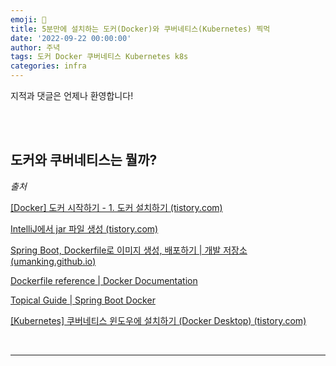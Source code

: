 ```yaml
---
emoji: 🔮
title: 5분만에 설치하는 도커(Docker)와 쿠버네티스(Kubernetes) 찍먹
date: '2022-09-22 00:00:00'
author: 주녁
tags: 도커 Docker 쿠버네티스 Kubernetes k8s
categories: infra
---
```


지적과 댓글은 언제나 환영합니다!

<br/><br/>


## 도커와 쿠버네티스는 뭘까?


_출처_

[[Docker] 도커 시작하기 - 1. 도커 설치하기 (tistory.com)](https://da2uns2.tistory.com/entry/Docker-%EB%8F%84%EC%BB%A4-%EC%8B%9C%EC%9E%91%ED%95%98%EA%B8%B0-1-%EB%8F%84%EC%BB%A4-%EC%84%A4%EC%B9%98%ED%95%98%EA%B8%B0)

[IntelliJ에서 jar 파일 생성 (tistory.com)](https://mynameisleeminee.tistory.com/6)

[Spring Boot, Dockerfile로 이미지 생성, 배포하기 | 개발 저장소 (umanking.github.io)](https://umanking.github.io/2021/07/11/spring-boot-docker-starter/)

[Dockerfile reference | Docker Documentation](https://docs.docker.com/engine/reference/builder/)

[Topical Guide | Spring Boot Docker](https://spring.io/guides/topicals/spring-boot-docker)

[[Kubernetes] 쿠버네티스 윈도우에 설치하기 (Docker Desktop) (tistory.com)](https://onu0624.tistory.com/102)

<br/>

---

```toc

```
